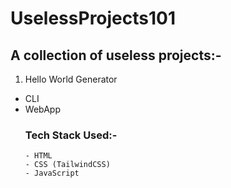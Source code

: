 # UselessProjects101

## A collection of useless projects:-
1. Hello World Generator
  - CLI
  - WebApp
    ### Tech Stack Used:-
        - HTML
        - CSS (TailwindCSS)
        - JavaScript
